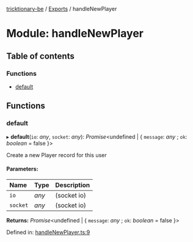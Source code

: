 [tricktionary-be](../README.md) / [Exports](../modules.md) / handleNewPlayer

# Module: handleNewPlayer

## Table of contents

### Functions

- [default](handlenewplayer.md#default)

## Functions

### default

▸ **default**(`io`: *any*, `socket`: *any*): *Promise*<undefined \| { `message`: *any* ; `ok`: *boolean* = false }\>

Create a new Player record for this user

#### Parameters:

Name | Type | Description |
:------ | :------ | :------ |
`io` | *any* | (socket io)   |
`socket` | *any* | (socket io)    |

**Returns:** *Promise*<undefined \| { `message`: *any* ; `ok`: *boolean* = false }\>

Defined in: [handleNewPlayer.ts:9](https://github.com/story-squad/tricktionary-be/blob/0b1420e/src/sockets/handleNewPlayer.ts#L9)

